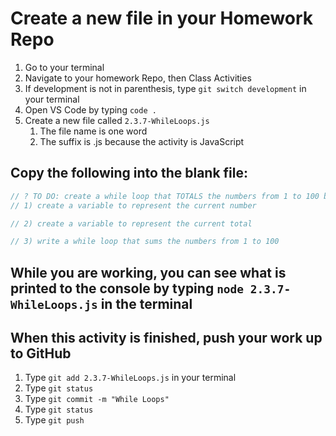 # Create a new file in your Homework Repo

1. Go to your terminal
2. Navigate to your homework Repo, then Class Activities
3. If development is not in parenthesis, type `git switch development` in your terminal
4. Open VS Code by typing `code .`
5. Create a new file called `2.3.7-WhileLoops.js`
   1. The file name is one word
   2. The suffix is .js because the activity is JavaScript

## Copy the following into the blank file:

```javascript
// ? TO DO: create a while loop that TOTALS the numbers from 1 to 100 by following these steps...
// 1) create a variable to represent the current number

// 2) create a variable to represent the current total

// 3) write a while loop that sums the numbers from 1 to 100
```

## While you are working, you can see what is printed to the console by typing `node 2.3.7-WhileLoops.js` in the terminal

## When this activity is finished, push your work up to GitHub

1. Type `git add 2.3.7-WhileLoops.js` in your terminal
2. Type `git status`
3. Type `git commit -m "While Loops"`
4. Type `git status`
5. Type `git push`
